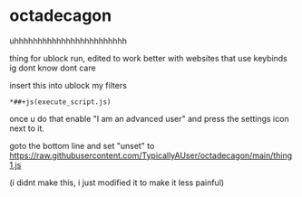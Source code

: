 # octadecagon
uhhhhhhhhhhhhhhhhhhhhhhhh


thing for ublock run, edited to work better with websites that use keybinds ig dont know dont care

insert this into ublock my filters
```
*##+js(execute_script.js)
```

once u do that enable "I am an advanced user" and press the settings icon next to it.

goto the bottom line and set "unset" to https://raw.githubusercontent.com/TypicallyAUser/octadecagon/main/thing1.js

(i didnt make this, i just modified it to make it less painful)
